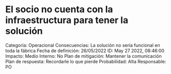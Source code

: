 # El socio no cuenta con la infraestructura para tener la solución

Categoría: Operacional
Consecuencias: La solución no sería funcional en toda la fábrica
Fecha de definición: 26/05/2022
ID: May 27 2022, 08:46:00
Impacto: Medio
Interno: No
Plan de mitigación: Mantener la comunicación 
Plan de respuesta: Recordarle lo que pierde
Probabilidad: Alta
Responsable: PO